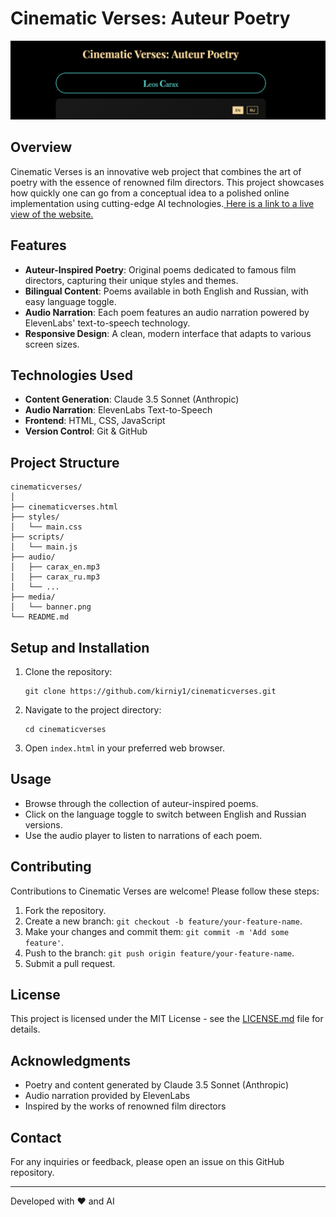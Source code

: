 # Cinematic Verses: Auteur Poetry

![Cinematic Verses Banner](/media/banner.png)

## Overview

Cinematic Verses is an innovative web project that combines the art of poetry with the essence of renowned film directors. This project showcases how quickly one can go from a conceptual idea to a polished online implementation using cutting-edge AI technologies.[ Here is a link to a live view of the website.
](https://kirniy1.github.io/cinematicverses)
## Features

- **Auteur-Inspired Poetry**: Original poems dedicated to famous film directors, capturing their unique styles and themes.
- **Bilingual Content**: Poems available in both English and Russian, with easy language toggle.
- **Audio Narration**: Each poem features an audio narration powered by ElevenLabs' text-to-speech technology.
- **Responsive Design**: A clean, modern interface that adapts to various screen sizes.

## Technologies Used

- **Content Generation**: Claude 3.5 Sonnet (Anthropic)
- **Audio Narration**: ElevenLabs Text-to-Speech
- **Frontend**: HTML, CSS, JavaScript
- **Version Control**: Git & GitHub

## Project Structure

```
cinematicverses/
│
├── cinematicverses.html
├── styles/
│   └── main.css
├── scripts/
│   └── main.js
├── audio/
│   ├── carax_en.mp3
│   ├── carax_ru.mp3
│   └── ...
├── media/
│   └── banner.png
└── README.md
```

## Setup and Installation

1. Clone the repository:
   ```
   git clone https://github.com/kirniy1/cinematicverses.git
   ```
2. Navigate to the project directory:
   ```
   cd cinematicverses
   ```
3. Open `index.html` in your preferred web browser.

## Usage

- Browse through the collection of auteur-inspired poems.
- Click on the language toggle to switch between English and Russian versions.
- Use the audio player to listen to narrations of each poem.

## Contributing

Contributions to Cinematic Verses are welcome! Please follow these steps:

1. Fork the repository.
2. Create a new branch: `git checkout -b feature/your-feature-name`.
3. Make your changes and commit them: `git commit -m 'Add some feature'`.
4. Push to the branch: `git push origin feature/your-feature-name`.
5. Submit a pull request.

## License

This project is licensed under the MIT License - see the [LICENSE.md](LICENSE.md) file for details.

## Acknowledgments

- Poetry and content generated by Claude 3.5 Sonnet (Anthropic)
- Audio narration provided by ElevenLabs
- Inspired by the works of renowned film directors

## Contact

For any inquiries or feedback, please open an issue on this GitHub repository.

---

Developed with ❤️ and AI
